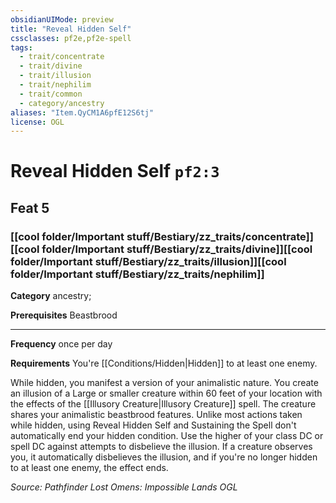 ```yaml
---
obsidianUIMode: preview
title: "Reveal Hidden Self"
cssclasses: pf2e,pf2e-spell
tags:
  - trait/concentrate
  - trait/divine
  - trait/illusion
  - trait/nephilim
  - trait/common
  - category/ancestry
aliases: "Item.QyCM1A6pfE12S6tj"
license: OGL
---
```

# Reveal Hidden Self `pf2:3`
## Feat 5
### [[cool folder/Important stuff/Bestiary/zz_traits/concentrate]][[cool folder/Important stuff/Bestiary/zz_traits/divine]][[cool folder/Important stuff/Bestiary/zz_traits/illusion]][[cool folder/Important stuff/Bestiary/zz_traits/nephilim]]

**Category** ancestry; 



**Prerequisites** Beastbrood
* * *
**Frequency** once per day

**Requirements** You're [[Conditions/Hidden|Hidden]] to at least one enemy.

While hidden, you manifest a version of your animalistic nature. You create an illusion of a Large or smaller creature within 60 feet of your location with the effects of the [[Illusory Creature|Illusory Creature]] spell. The creature shares your animalistic beastbrood features. Unlike most actions taken while hidden, using Reveal Hidden Self and Sustaining the Spell don't automatically end your hidden condition. Use the higher of your class DC or spell DC against attempts to disbelieve the illusion. If a creature observes you, it automatically disbelieves the illusion, and if you're no longer hidden to at least one enemy, the effect ends.

*Source: Pathfinder Lost Omens: Impossible Lands*
*OGL*